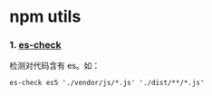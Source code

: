 # npm utils

### 1. [es-check](https://www.npmjs.com/package/es-check)

检测对代码含有 es。如：

`es-check es5 './vendor/js/*.js' './dist/**/*.js'`